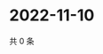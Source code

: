 # 2022-11-10

共 0 条

<!-- BEGIN WEIBO -->
<!-- 最后更新时间 Thu Nov 10 2022 18:01:39 GMT+0800 (China Standard Time) -->

<!-- END WEIBO -->
